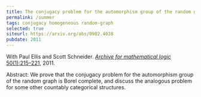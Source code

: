 ```yaml
---
title: The conjugacy problem for the automorphism group of the random graph
permalink: /summer
tags: conjugacy homogeneous random-graph
selected: true
siteurl: https://arxiv.org/abs/0902.4038
pubdate: 2011
---
```


With Paul Ellis and Scott Schneider. [*Archive for mathematical logic* 50(1):215–221](https://dx.doi.org/10.1007/s00153-010-0210-y), 2011.<!--more-->

Abstract: We prove that the conjugacy problem for the automorphism group of the random graph is Borel complete, and discuss the analogous problem for some other countably categorical structures.

